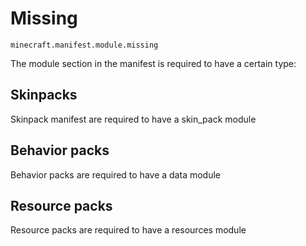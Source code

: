 # Missing

`minecraft.manifest.module.missing`

The module section in the manifest is required to have a certain type:

## Skinpacks

Skinpack manifest are required to have a skin_pack module

## Behavior packs

Behavior packs are required to have a data module

## Resource packs

Resource packs are required to have a resources module

